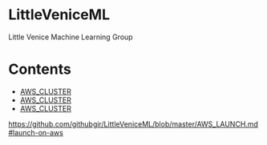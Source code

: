 # LittleVeniceML
Little Venice Machine Learning Group



# Contents

* [AWS_CLUSTER](.\AWS_CLUSTER.md)
* [AWS_CLUSTER](./AWS_CLUSTER.md)
* [AWS_CLUSTER](AWS_CLUSTER.md)




https://github.com/githubgir/LittleVeniceML/blob/master/AWS_LAUNCH.md#launch-on-aws
